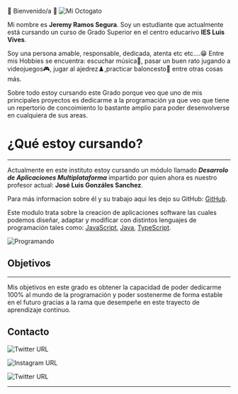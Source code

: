 👋 Bienvenido/a 👋
![Mi Octogato](https://avatars.githubusercontent.com/u/90849819?s=400&u=426043e638c7b9c2edd5f66f3c1d3a50028bb996&v=4)


Mi nombre es **Jeremy Ramos Segura**. Soy un estudiante que actualmente está cursando un curso de Grado Superior en el centro educarivo **IES Luis Vives**. 

Soy una persona amable, responsable, dedicada, atenta etc etc....😁 Entre mis Hobbies se encuentra: escuchar música🎵, pasar un buen rato jugando a videojuegos🎮, jugar al ajedrez♟️,practicar baloncesto🏀 entre otras cosas más.

Sobre todo estoy cursando este Grado porque veo que uno de mis principales proyectos es dedicarme a la programación ya que veo que tiene un repertorio de concoimiento lo bastante amplio para poder desenvolverse en cualquiera de sus areas.


<h1>¿Qué estoy cursando?</h1>

-----------------------------------------

Actualmente en este instituto estoy cursando un módulo llamado ***Desarrolo de Aplicaciones Multiplataforma*** impartido por quien ahora es nuestro profesor actual: **José Luis Gonzáles Sanchez**.

Para más informacion sobre él y su trabajo aqui les dejo su GitHub: [GitHub](https://github.com/joseluisgs).

Este modulo trata sobre la creacion de aplicaciones software las cuales podemos diseñar, adaptar y modificar con distintos lenguajes de programación tales como: [JavaScript](https://developer.mozilla.org/es/docs/Web/JavaScript/Guide), [Java](http://www.manualweb.net/java/), [TypeScript](https://www.typescriptlang.org/docs/).

![Programando](https://i.emezeta.com/weblog/editores-para-programar/sublime-text.gif)


<h2>Objetivos</h2>

----------------------------------------------------------------

Mis objetivos en este grado es obtener la capacidad de poder dedicarme 100% al mundo de la programación y poder sostenerme de forma estable en el futuro gracias a la rama que desempeñe en este trayecto de aprendizaje continuo. 


<h2> Contacto </h2>

![Twitter URL](https://img.shields.io/twitter/url?label=jeremy_PP&logoColor=yellow&style=social&url=https%3A%2F%2Ftwitter.com%2FJeremy_Ramos202)    

![Instagram URL](https://img.shields.io/twitter/url?label=jeremy&logo=instagram&logoColor=yellow&style=social&url=https%3A%2F%2Fwww.instagram.com%2Fjeremyramoss32%2F%3Fhl%3Des)

![Twitter URL](https://img.shields.io/twitter/url?label=JeremyRamos01&logo=github&logoColor=yellow&style=social&url=https%3A%2F%2Fgithub.com%2FJeremyRamos01)


---------------------------------------------------------



